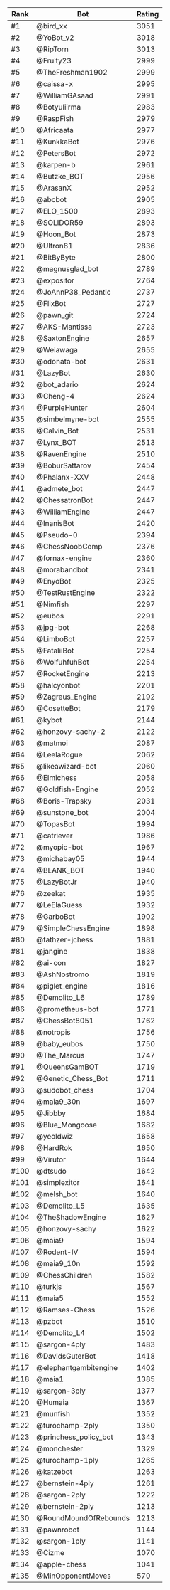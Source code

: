 Rank|Bot|Rating
---|---|---
#1|@bird_xx|3051
#2|@YoBot_v2|3018
#3|@RipTorn|3013
#4|@Fruity23|2999
#5|@TheFreshman1902|2999
#6|@caissa-x|2995
#7|@WilliamGAsaad|2991
#8|@Botyuliirma|2983
#9|@RaspFish|2979
#10|@Africaata|2977
#11|@KunkkaBot|2976
#12|@PetersBot|2972
#13|@karpen-b|2961
#14|@Butzke_BOT|2956
#15|@ArasanX|2952
#16|@abcbot|2905
#17|@ELO_1500|2893
#18|@SOLIDOR59|2893
#19|@Hoon_Bot|2873
#20|@Ultron81|2836
#21|@BitByByte|2800
#22|@magnusglad_bot|2789
#23|@expositor|2764
#24|@JoAnnP38_Pedantic|2737
#25|@FlixBot|2727
#26|@pawn_git|2724
#27|@AKS-Mantissa|2723
#28|@SaxtonEngine|2657
#29|@Weiawaga|2655
#30|@odonata-bot|2631
#31|@LazyBot|2630
#32|@bot_adario|2624
#33|@Cheng-4|2624
#34|@PurpleHunter|2604
#35|@simbelmyne-bot|2555
#36|@Calvin_Bot|2531
#37|@Lynx_BOT|2513
#38|@RavenEngine|2510
#39|@BoburSattarov|2454
#40|@Phalanx-XXV|2448
#41|@admete_bot|2447
#42|@ChessatronBot|2447
#43|@WilliamEngine|2447
#44|@InanisBot|2420
#45|@Pseudo-0|2394
#46|@ChessNoobComp|2376
#47|@fornax-engine|2360
#48|@morabandbot|2341
#49|@EnyoBot|2325
#50|@TestRustEngine|2322
#51|@Nimfish|2297
#52|@eubos|2291
#53|@jpg-bot|2268
#54|@LimboBot|2257
#55|@FataliiBot|2254
#56|@WolfuhfuhBot|2254
#57|@RocketEngine|2213
#58|@halcyonbot|2201
#59|@Zagreus_Engine|2192
#60|@CosetteBot|2179
#61|@kybot|2144
#62|@honzovy-sachy-2|2122
#63|@matmoi|2087
#64|@LeelaRogue|2062
#65|@likeawizard-bot|2060
#66|@Elmichess|2058
#67|@Goldfish-Engine|2052
#68|@Boris-Trapsky|2031
#69|@sunstone_bot|2004
#70|@TopasBot|1994
#71|@catriever|1986
#72|@myopic-bot|1967
#73|@michabay05|1944
#74|@BLANK_BOT|1940
#75|@LazyBotJr|1940
#76|@zeekat|1935
#77|@LeElaGuess|1932
#78|@GarboBot|1902
#79|@SimpleChessEngine|1898
#80|@fathzer-jchess|1881
#81|@jangine|1838
#82|@ai-con|1827
#83|@AshNostromo|1819
#84|@piglet_engine|1816
#85|@Demolito_L6|1789
#86|@prometheus-bot|1771
#87|@ChessBot8051|1762
#88|@notropis|1756
#89|@baby_eubos|1750
#90|@The_Marcus|1747
#91|@QueensGamBOT|1719
#92|@Genetic_Chess_Bot|1711
#93|@sudobot_chess|1704
#94|@maia9_30n|1697
#95|@Jibbby|1684
#96|@Blue_Mongoose|1682
#97|@yeoldwiz|1658
#98|@HardRok|1650
#99|@Virutor|1644
#100|@dtsudo|1642
#101|@simplexitor|1641
#102|@melsh_bot|1640
#103|@Demolito_L5|1635
#104|@TheShadowEngine|1627
#105|@honzovy-sachy|1622
#106|@maia9|1594
#107|@Rodent-IV|1594
#108|@maia9_10n|1592
#109|@ChessChildren|1582
#110|@turkjs|1567
#111|@maia5|1552
#112|@Ramses-Chess|1526
#113|@pzbot|1510
#114|@Demolito_L4|1502
#115|@sargon-4ply|1483
#116|@DavidsGuterBot|1418
#117|@elephantgambitengine|1402
#118|@maia1|1385
#119|@sargon-3ply|1377
#120|@Humaia|1367
#121|@munfish|1352
#122|@turochamp-2ply|1350
#123|@princhess_policy_bot|1343
#124|@monchester|1329
#125|@turochamp-1ply|1265
#126|@katzebot|1263
#127|@bernstein-4ply|1261
#128|@sargon-2ply|1222
#129|@bernstein-2ply|1213
#130|@RoundMoundOfRebounds|1213
#131|@pawnrobot|1144
#132|@sargon-1ply|1141
#133|@Cizme|1070
#134|@apple-chess|1041
#135|@MinOpponentMoves|570
